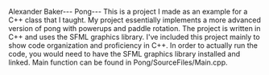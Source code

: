Alexander Baker---
Pong---
This is a project I made as an example for a C++ class that I taught. My project essentially implements a more advanced version of pong
with powerups and paddle rotation. The project is written in C++ and uses the SFML graphics library. I've included this project mainly 
to show code organization and proficiency in C++. In order to actually run the code, you would need to have the SFML graphics library
installed and linked. Main function can be found in Pong/SourceFiles/Main.cpp.
